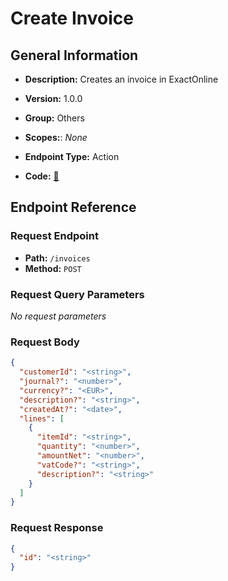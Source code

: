 # Create Invoice

## General Information

- **Description:** Creates an invoice in ExactOnline

- **Version:** 1.0.0
- **Group:** Others
- **Scopes:**: _None_
- **Endpoint Type:** Action
- **Code:** [🔗](https://github.com/NangoHQ/integration-templates/tree/main/integrations/exact-online/actions/create-invoice.ts)

## Endpoint Reference

### Request Endpoint

- **Path:** `/invoices`
- **Method:** `POST`

### Request Query Parameters

_No request parameters_

### Request Body

```json
{
  "customerId": "<string>",
  "journal?": "<number>",
  "currency?": "<EUR>",
  "description?": "<string>",
  "createdAt?": "<date>",
  "lines": [
    {
      "itemId": "<string>",
      "quantity": "<number>",
      "amountNet": "<number>",
      "vatCode?": "<string>",
      "description?": "<string>"
    }
  ]
}
```

### Request Response

```json
{
  "id": "<string>"
}
```
